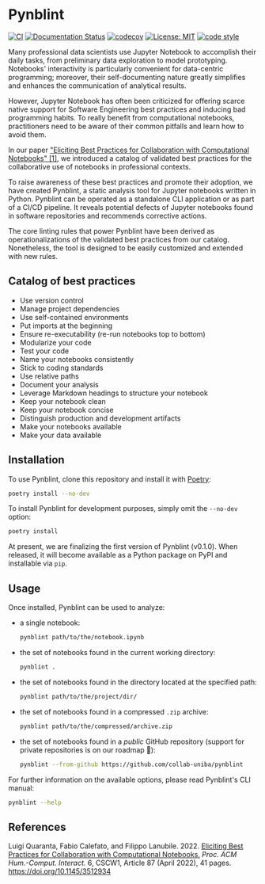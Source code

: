 # Pynblint

[![CI](https://github.com/collab-uniba/pynblint/actions/workflows/CI.yml/badge.svg)](https://github.com/collab-uniba/pynblint/actions/workflows/CI.yml)
[![Documentation Status](https://readthedocs.org/projects/pynblint/badge/?version=latest)](https://pynblint.readthedocs.io/en/latest/?badge=latest)
[![codecov](https://codecov.io/gh/collab-uniba/pynblint/branch/master/graph/badge.svg?token=CSX10BJ1CU)](https://codecov.io/gh/collab-uniba/pynblint)
[![License: MIT](https://img.shields.io/badge/License-MIT-yellow.svg)](https://opensource.org/licenses/MIT)
[![code style](https://img.shields.io/badge/code%20style-black-000000.svg)](https://github.com/psf/black)

Many professional data scientists use Jupyter Notebook to accomplish their daily tasks, from preliminary data exploration to model prototyping. Notebooks' interactivity is particularly convenient for data-centric programming; moreover, their self-documenting nature greatly simplifies and enhances the communication of analytical results.

However, Jupyter Notebook has often been criticized for offering scarce native support for Software Engineering best practices and inducing bad programming habits. To really benefit from computational notebooks, practitioners need to be aware of their common pitfalls and learn how to avoid them.

In our paper ["Eliciting Best Practices for Collaboration with Computational Notebooks" [1]](https://arxiv.org/abs/2202.07233), we introduced a catalog of validated best practices for the collaborative use of notebooks in professional contexts.

To raise awareness of these best practices and promote their adoption, we have created Pynblint, a static analysis tool for Jupyter notebooks written in Python. Pynblint can be operated as a standalone CLI application or as part of a CI/CD pipeline. It reveals potential defects of Jupyter notebooks found in software repositories and recommends corrective actions.

The core linting rules that power Pynblint have been derived as operationalizations of the validated best practices from our catalog. Nonetheless, the tool is designed to be easily customized and extended with new rules.

## Catalog of best practices

- Use version control
- Manage project dependencies
- Use self-contained environments
- Put imports at the beginning
- Ensure re-executability (re-run notebooks top to bottom)
- Modularize your code
- Test your code
- Name your notebooks consistently
- Stick to coding standards
- Use relative paths
- Document your analysis
- Leverage Markdown headings to structure your notebook
- Keep your notebook clean
- Keep your notebook concise
- Distinguish production and development artifacts
- Make your notebooks available
- Make your data available

## Installation

To use Pynblint, clone this repository and install it with [Poetry](https://python-poetry.org):

```bash
poetry install --no-dev
```

To install Pynblint for development purposes, simply omit the `--no-dev` option:

```bash
poetry install
```

At present, we are finalizing the first version of Pynblint (v0.1.0).
When released, it will become available as a Python package on PyPI and installable via `pip`.


## Usage

Once installed, Pynblint can be used to analyze:

- a single notebook:

    ```bash
    pynblint path/to/the/notebook.ipynb
    ```
- the set of notebooks found in the current working directory:

    ```bash
    pynblint .
    ```

- the set of notebooks found in the directory located at the specified path:

    ```bash
    pynblint path/to/the/project/dir/
    ```

- the set of notebooks found in a compressed `.zip` archive:

    ```bash
    pynblint path/to/the/compressed/archive.zip
    ```

- the set of notebooks found in a _public_ GitHub repository (support for private repositories is on our roadmap 🙂):

    ```bash
    pynblint --from-github https://github.com/collab-uniba/pynblint
    ```

For further information on the available options, please read Pynblint's CLI manual:

```bash
pynblint --help
```

## References

Luigi Quaranta, Fabio Calefato, and Filippo Lanubile. 2022. [Eliciting Best Practices for Collaboration with Computational Notebooks.](https://arxiv.org/abs/2202.07233) *Proc. ACM Hum.-Comput. Interact.* 6, CSCW1, Article 87 (April 2022), 41 pages. <https://doi.org/10.1145/3512934>
